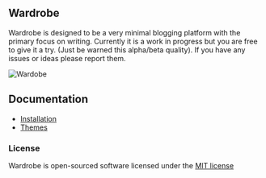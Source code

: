 ## Wardrobe

Wardrobe is designed to be a very minimal blogging platform with the primary focus on writing. Currently it is a work in progress but you are free to give it a try. (Just be warned this alpha/beta quality). If you have any issues or ideas please report them.

![Wardobe](http://ericlbarnes.com/media/wardrobe-air.png)

## Documentation

* [Installation](https://github.com/ericbarnes/wardrobe/wiki/Installation)
* [Themes](https://github.com/ericbarnes/wardrobe/wiki/Themes)

### License

Wardrobe is open-sourced software licensed under the [MIT license](http://opensource.org/licenses/MIT)
